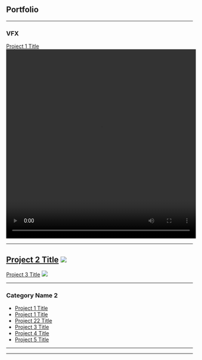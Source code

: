 ## Portfolio

---

### VFX 
[Project 1 Title](/pdf/sample_presentation.pdf)
  <video width="512" height="512" controls>
  <source src="videos/PhaseBeam_zoom.mp4" type="video/mp4">
  
---
[Project 2 Title](/pdf/sample_presentation.pdf)
<img src="images/dummy_thumbnail.jpg?raw=true"/>
---
[Project 3 Title](http://example.com/)
<img src="images/dummy_thumbnail.jpg?raw=true"/>

---

  
  
### Category Name 2

- [Project 1 Title](http://example.com/)
- [Project 1 Title](/pdf/sample_presentation.pdf)
- [Project 22 Title](http://example.com/)
- [Project 3 Title](http://example.com/)
- [Project 4 Title](http://example.com/)
- [Project 5 Title](http://example.com/)
---



---
<p style="background-image: url('corto.jpg')">
<!-- Remove above link if you don't want to attibute -->
